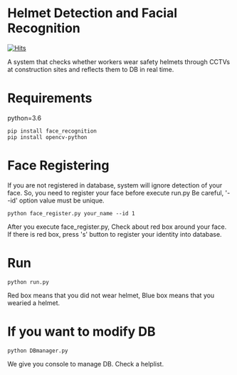 # Helmet Detection and Facial Recognition
[![Hits](https://hits.seeyoufarm.com/api/count/incr/badge.svg?url=https%3A%2F%2Fgithub.com%2Ftamasino52%2FHelmet_detection_and_facial_recognition)](https://hits.seeyoufarm.com)

A system that checks whether workers wear safety helmets through CCTVs at construction sites and reflects them to DB in real time.

# Requirements
python=3.6

```
pip install face_recognition
pip install opencv-python
```

# Face Registering
If you are not registered in database, system will ignore detection of your face.
So, you need to register your face before execute run.py
Be careful, '--id' option value must be unique.
```
python face_register.py your_name --id 1
```
After you execute face_register.py, Check about red box around your face.
If there is red box, press 's' button to register your identity into database.

# Run
```
python run.py
```
Red box means that you did not wear helmet, Blue box means that you wearied a helmet.

# If you want to modify DB
```
python DBmanager.py
```
We give you console to manage DB. Check a helplist.

